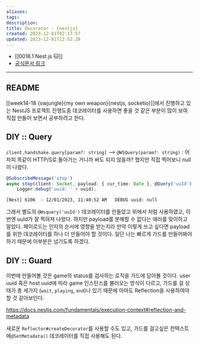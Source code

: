 ```yaml
---
aliases: 
tags: 
description:
title: Decorator - {nestjs}
created: 2023-12-01T02:17:57
updated: 2023-12-01T12:52:28
---
```

- [[0018.1 Nest.js 🐱]]
- [공식문서 링크](https://docs.nestjs.com/custom-decorators)
___

## README

[[week14-18 {swjungle}{my own weapon}{nestjs, socketio}]]에서 진행하고 있는 NestJS 프로젝트 진행도중 데코레이터를 사용하면 좋을 것 같은 부분이 많이 보여 직접 만들어 보면서 공부하려고 한다.

## DIY :: Query

`client.handshake.query[param?: string]` ⟶ `@WSQuery(param?: string)` : 어차피 똑같이 HTTP/S로 돌아가는 거니까 써도 되지 않을까? 했지만 직접 찍어보니 null이 나왔다.

```ts
@SubscribeMessage('stop')
async stop(client: Socket, payload: { cur_time: Date }, @Query('uuId') uuid: string) {
	Logger.debug('uuid: ' + uuid);
```

```
[Nest] 6106  - 12/01/2023, 11:40:52 AM   DEBUG uuid: null
```

그래서 별도의 `@Wsquery('uuId')` 데코레이터를 만들었고 위에서 처럼 사용하였고, 이번엔 uuId가 잘 찍혀져 나왔다. 하지만 payload를 분해할 수 없다는 에러를 맞이하고 말았다. 페이로드는 인자의 순서에 영향을 받는지라 만약 이렇게 쓰고 싶다면 payload를 위한 데코레이터를 하나 더 만들어야 할 것이다. 일단 나는 빠르게 가드를 만들어봐야 하기 때문에 이부분은 넘기도록 하겠다.

## DIY :: Guard

이번에 만들어볼 것은 game의 status를 검사하는 로직을 가드에 담아볼 것이다. user uuid 혹은 host uuid에 따라 game 인스턴스를 불러오는 방식이 다르고, 가드를 걸 상태가 총 세가지 (`wait`, `playing`, `end`)나 있기 때문에 아마도 Reflection을 사용하여야 할 것 같아보인다.

<https://docs.nestjs.com/fundamentals/execution-context#reflection-and-metadata>

새로운 `Reflector#createDecorator`를 사용할 수도 있고, 가드를 걸고싶은 컨텍스트에`@SetMetadata()` 데코레이터를 직접 사용해도 된다. 
